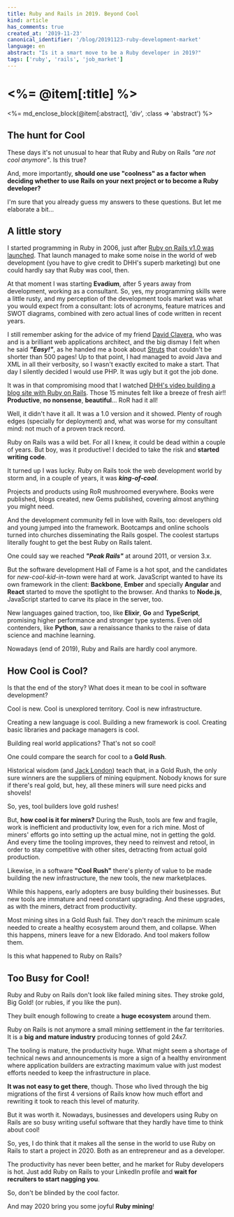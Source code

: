 ```yaml
---
title: Ruby and Rails in 2019. Beyond Cool
kind: article
has_comments: true
created_at: '2019-11-23'
canonical_identifier: '/blog/20191123-ruby-development-market'
language: en
abstract: "Is it a smart move to be a Ruby developer in 2019?"
tags: ['ruby', 'rails', 'job_market']
---
```


# <%= @item[:title] %>

<%= md_enclose_block(@item[:abstract], 'div', :class => 'abstract') %>

## The hunt for Cool

These days it's not unusual to hear that Ruby and Ruby on Rails *"are
not cool anymore"*. Is this true?

And, more importantly, **should one use "coolness" as a factor when
deciding whether to use Rails on your next project or to become a Ruby
developer?**

I'm sure that you already guess my answers to these questions. But let
me elaborate a bit...

## A little story

I started programming in Ruby in 2006, just after [Ruby on Rails v1.0
was
launched](https://weblog.rubyonrails.org/2005/12/13/rails-1-0-party-like-its-one-oh-oh/). That
launch managed to make some noise in the world of web development (you
have to give credit to DHH's superb marketing) but one could hardly
say that Ruby was cool, then.

At that moment I was starting **Evadium**, after 5 years away from
development, working as a consultant. So, yes, my programming skills
were a little rusty, and my perception of the development tools market
was what you would expect from a consultant: lots of acronyms, feature
matrices and SWOT diagrams, combined with zero actual lines of code
written in recent years.

I still remember asking for the advice of my friend [David
Clavera](https://www.linkedin.com/in/david-clavera-gispert-918626),
who was and is a brilliant web applications architect, and the big
dismay I felt when he said ***"Easy!"***, as he handed me a book about
[Struts](https://struts.apache.org/) that couldn't be shorter than 500
pages! Up to that point, I had managed to avoid Java and XML in all
their verbosity, so I wasn't exactly excited to make a start. That
day I silently decided I would use PHP. It was ugly but it got the job
done.

It was in that compromising mood that I watched [DHH's video building a
blog site with Ruby on Rails](https://www.youtube.com/watch?v=Gzj723LkRJY). Those 15 minutes felt like a breeze of
fresh air!! **Productive**, **no nonsense**, **beautiful**... RoR had
it all!

Well, it didn't have it all. It was a 1.0 version and it
showed. Plenty of rough edges (specially for deployment) and, what was
worse for my consultant mind: not much of a proven track record.

Ruby on Rails was a wild bet. For all I knew, it could be dead within
a couple of years. But boy, was it productive! I decided to take the
risk and **started writing code**.

It turned up I was lucky. Ruby on Rails took the web development world
by storm and, in a couple of years, it was ***king-of-cool***.

Projects and products using RoR mushroomed everywhere. Books were
published, blogs created, new Gems published, covering almost anything
you might need.

And the development community fell in love with Rails, too: developers
old and young jumped into the framework. Bootcamps and online schools
turned into churches disseminating the Rails gospel. The coolest
startups literally fought to get the best Ruby on Rails talent.

One could say we reached ***"Peak Rails"*** at around 2011, or version 3.x.

But the software development Hall of Fame is a hot spot, and the
candidates for *new-cool-kid-in-town* were hard at work. JavaScript
wanted to have its own framework in the client: **Backbone**,
**Ember** and specially **Angular** and **React** started to move the
spotlight to the browser. And thanks to **Node.js**, JavaScript
started to carve its place in the server, too.

New languages gained traction, too, like **Elixir**, **Go** and
**TypeScript**, promising higher performance and stronger type
systems. Even old contenders, like **Python**, saw a renaissance
thanks to the raise of data science and machine learning.

Nowadays (end of 2019), Ruby and Rails are hardly cool anymore.

## How Cool is Cool?

Is that the end of the story? What does it mean to be cool in software
development?

Cool is new. Cool is unexplored territory. Cool is new infrastructure.

Creating a new language is cool. Building a new framework is
cool. Creating basic libraries and package managers is cool.

Building real world applications? That's not so cool!

One could compare the search for cool to a **Gold Rush**.

Historical wisdom (and [Jack
London](https://en.wikipedia.org/wiki/Jack_London#Gold_rush_and_first_success))
teach that, in a Gold Rush, the only sure winners are the suppliers
of mining equipment. Nobody knows for sure if there's real gold, but,
hey, all these miners will sure need picks and shovels!

So, yes, tool builders love gold rushes!

But, **how cool is it for miners?** During the Rush, tools are few and
fragile, work is inefficient and productivity low, even for a rich
mine. Most of miners' efforts go into setting up the actual mine, not
in getting the gold. And every time the tooling improves, they need to
reinvest and retool, in order to stay competitive with other sites,
detracting from actual gold production.

Likewise, in a software **"Cool Rush"** there's plenty of value to be made
building the new infrastructure, the new tools, the new marketplaces.

While this happens, early adopters are busy building their
businesses. But new tools are immature and need constant
upgrading. And these upgrades, as with the miners, detract from
productivity.

Most mining sites in a Gold Rush fail. They don't reach the minimum
scale needed to create a healthy ecosystem around them, and collapse. When
this happens, miners leave for a new Eldorado. And tool makers follow
them.

Is this what happened to Ruby on Rails?

## Too Busy for Cool!

Ruby and Ruby on Rails don't look like failed mining sites. They
stroke gold, Big Gold! (or rubies, if you like the pun).

They built enough following to create a **huge ecosystem** around them.

Ruby on Rails is not anymore a small mining settlement in the far
territories. It is a **big and mature industry** producing tonnes of gold
24x7.

The tooling is mature, the productivity huge. What might seem a
shortage of technical news and announcements is more a sign of a healthy
environment where application builders are extracting maximum value
with just modest efforts needed to keep the infrastructure in place.

**It was not easy to get there**, though. Those who lived through the big
migrations of the first 4 versions of Rails know how much effort and
rewriting it took to reach this level of maturity.

But it was worth it. Nowadays, businesses and developers using Ruby on
Rails are so busy writing useful software that they hardly have time
to think about cool!

So, yes, I do think that it makes all the sense in the world to use
Ruby on Rails to start a project in 2020. Both as an entrepreneur and
as a developer.

The productivity has never been better, and he market for Ruby
developers is hot. Just add Ruby on Rails to your LinkedIn profile and
**wait for recruiters to start nagging you**.

So, don't be blinded by the cool factor.

And may 2020 bring you some joyful **Ruby mining**!
